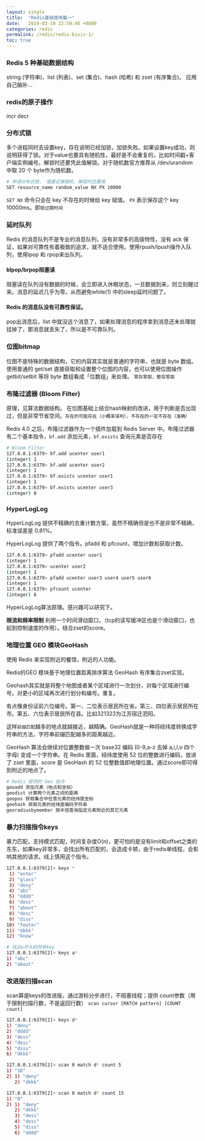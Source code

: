 ```yaml
---
layout: single
title:  "Redis基础使用篇一"
date:   2019-03-10 22:50:46 +0800
categories: redis
permalink: /redis/redis-bisic-1/
toc: true
---
```





### Redis  5 种基础数据结构
string (字符串)、list (列表)、set (集合)、hash (哈希) 和 zset (有序集合)。
应用自己脑补...

### redis的原子操作
incr decr

### 分布式锁
多个进程同时去设置key，存在说明已经加锁，加锁失败。如果设置key成功，则说明获得了锁。对于value也要具有随机性，最好是不会重复的，比如时间戳+客户端实例编号。解锁时还要凭此值解锁。对于随机数官方推荐从 /dev/urandom 中取 20 个 byte作为随机数。

```bash
# 申请分布式锁， 值要足够随机，解锁时还要用
SET resource_name random_value NX PX 10000
```

`SET NX` 命令只会在 key 不存在的时候给 key 赋值。
`PX` 表示保存这个 key 10000ms。即`锁过期时间`

### 延时队列
Redis 的消息队列不是专业的消息队列，没有非常多的高级特性，没有 ack 保证，如果对可靠性有着极致的追求，就不适合使用。使用rpush/lpush操作入队列，使用lpop 和 rpop来出队列。

#### blpop/brpop阻塞读
阻塞读在队列没有数据的时候，会立即进入休眠状态，一旦数据到来，则立刻醒过来。消息的延迟几乎为零。从而避免while(1) 中的sleep延时问题了。

#### Redis 的消息队没有可靠性保证。
pop出消息后，list 中就没这个消息了，如果处理消息的程序拿到消息还未处理就挂掉了，那消息就丢失了，所以是不可靠队列。

### 位图bitmap
位图不是特殊的数据结构，它的内容其实就是普通的字符串，也就是 byte 数组。使用普通的 get/set 直接获取和设置整个位图的内容，也可以使用位图操作 getbit/setbit 等将 byte 数组看成「位数组」来处理。
`零存零取，整存零取`

### 布隆过滤器 (Bloom Filter) 
原理，见算法数据结构。 在位图基础上结合hash映射的改进，用于判断是否出现过，但是非常节省空间。`存在的可能存在（小概率误判），不存在的一定不存在（准确）`

Redis 4.0 之后，布隆过滤器作为一个插件加载到 Redis Server 中。布隆过滤器有二个基本指令，`bf.add` 添加元素，`bf.exists` 查询元素是否存在
```bash
# Bloom Filter
127.0.0.1:6379> bf.add ucenter user1
(integer) 1
127.0.0.1:6379> bf.add ucenter user2
(integer) 1
127.0.0.1:6379> bf.exists ucenter user1
(integer) 1
127.0.0.1:6379> bf.exists ucenter user3
(integer) 0
```

### HyperLogLog
HyperLogLog 提供不精确的去重计数方案，虽然不精确但是也不是非常不精确，标准误差是 0.81%。

HyperLogLog 提供了两个指令。pfadd 和 pfcount，增加计数和获取计数。
```bash
127.0.0.1:6379> pfadd ucenter user1
(integer) 1
127.0.0.1:6379> ucenter user2
(integer) 1
127.0.0.1:6379> pfadd ucenter user3 user4 user5 user6
(integer) 1
127.0.0.1:6379> pfcount ucenter 
(integer) 6
```
HyperLogLog算法原理。感兴趣可以研究下。

**限流和频率限制**
利用一个时间滑动窗口，（tcp的读写缓冲区也是个滑动窗口，也起到控制速度的作用）。结合zset的score。

###  地理位置 GEO 模块GeoHash
使用 Redis 来实现附近的餐馆，附近的人功能。

Redis的GEO 模块基于地理位置距离排序算法 GeoHash 有序集合zset实现。

Geohash其实就是将整个地图或者某个区域进行一次划分，对每个区域进行编号。对更小的区域再次进行划分和编号。重复。

有点像身份证前六位编号。第一、二位表示居民所在省。第三、四位表示居民所在市。第五、六位表示居民所在县。比如321323为江苏宿迁泗阳。

这样`前缀匹配`越多的地点就越接近，越精确。GeoHash就是一种将经纬度转换成字符串的方法，字符串前缀匹配越多的距离越近。

GeoHash 算法会继续对位置整数做一次 base32 编码 (0-9,a-z 去掉 a,i,l,o 四个字母) 变成一个字符串。在 Redis 里面，经纬度使用 52 位的整数进行编码，放进了 zset 里面，score 是 GeoHash 的 52 位整数值即地理位置。通过score即可得到附近的地点了。
```bash
# Redis 提供的 Geo 指令
geoadd 添加元素（地点和坐标）
geodist 计算两个元素之间的距离
geopos 获取集合中任意元素的经纬度坐标
geohash 获取元素的经纬度编码字符串
georadiusbymember 按半径查询指定元素附近的其它元素
```

### 暴力扫描指令keys
暴力匹配，支持模式匹配，时间复杂度O(n)，更可怕的是没有limit和offset之类的东东，如果key非常多，会找出所有匹配的，会造成卡顿，由于redis单线程，会影响其他的请求。线上慎用这个指令。
```bash
127.0.0.1:6379[2]> keys *
 1) "enter"
 2) "glass"
 3) "deny"
 4) "abc"
 5) "dddd"
 6) "dess"
 7) "about"
 8) "desc"
 9) "diss"
10) "footer"
11) "dkkk"
12) "know"

# 找出a开头的所有key
127.0.0.1:6379[2]> keys a*
1) "abc"
2) "about"
```


### 改进版扫描scan

scan算是keys的改进版，通过游标分步进行，不阻塞线程；提供 count参数（用于限制扫描行数，不是返回行数）
`scan cursor [MATCH pattern] [COUNT count]`
```bash
127.0.0.1:6379[2]> keys d*
1) "deny"
2) "dddd"
3) "dess"
4) "desc"
5) "diss"
6) "dkkk"

127.0.0.1:6379[2]> scan 0 match d* count 5
1) "10"
2) 1) "deny"
   2) "dkkk"

127.0.0.1:6379[2]> scan 0 match d* count 15
1) "0"
2) 1) "deny"
   2) "dkkk"
   3) "dess"
   4) "desc"
   5) "diss"
   6) "dddd"

```


